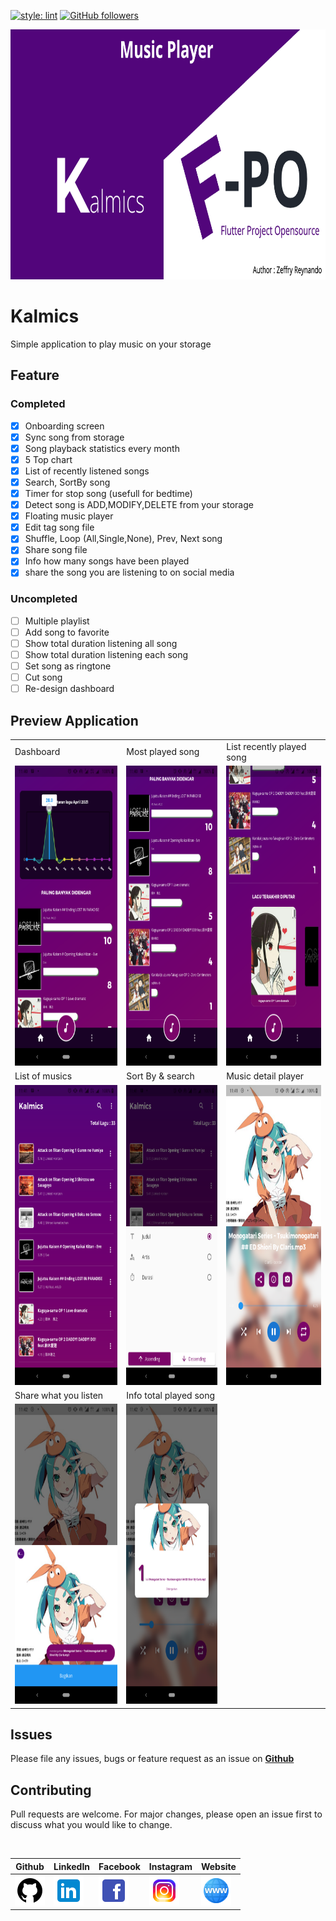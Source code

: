 [![style: lint](https://img.shields.io/badge/style-lint-4BC0F5.svg)](https://pub.dev/packages/lint)
[![GitHub followers](https://img.shields.io/github/followers/zgramming.svg?style=social&label=Follow&maxAge=2592000)](https://github.com/zgramming?tab=followers)

<p align="center">
  <img src="screenshot/banner.png" height="400">
</p>

# Kalmics

Simple application to play music on your storage

## Feature 

### Completed
- [x] Onboarding screen
- [x] Sync song from storage
- [x] Song playback statistics every month
- [x] 5 Top chart
- [x] List of recently listened songs
- [x] Search, SortBy song
- [x] Timer for stop song (usefull for bedtime)
- [x] Detect song is ADD,MODIFY,DELETE from your storage
- [x] Floating music player
- [x] Edit tag song file
- [x] Shuffle, Loop (All,Single,None), Prev, Next song
- [x] Share song file
- [x] Info how many songs have been played
- [x] share the song you are listening to on social media
 
### Uncompleted
- [ ] Multiple playlist
- [ ] Add song to favorite
- [ ] Show total duration listening all song
- [ ] Show total duration listening each song
- [ ] Set song as ringtone
- [ ] Cut song
- [ ] Re-design dashboard

## Preview Application

<table>
  <tr>
    <td>Dashboard</td>
    <td>Most played song</td>
    <td>List recently played song</td>
  </tr>
  <tr>
    <td><img src="screenshot/1.png" width=350 height=480></td>
    <td><img src="screenshot/2.png" width=350 height=480></td>
    <td><img src="screenshot/3.png" width=350 height=480></td>
  </tr>
   <tr>
    <td>List of musics</td>
    <td>Sort By & search</td>
    <td>Music detail player</td>
  </tr>
  <tr>
    <td><img src="screenshot/4.png" width=350 height=480></td>
    <td><img src="screenshot/5.png" width=350 height=480></td>
    <td><img src="screenshot/6.png" width=350 height=480></td>
  </tr>
  <tr>
    <td>Share what you listen</td>
    <td>Info total played song</td>
  </tr>
  <tr>
    <td><img src="screenshot/7.png" width=350 height=480></td>
    <td><img src="screenshot/8.png" width=350 height=480></td>
  </tr>
 </table>

 ## Issues

Please file any issues, bugs or feature request as an issue on <a href="https://github.com/zgramming/Kalmics/issues"><b> Github </b></a>

## Contributing

Pull requests are welcome. For major changes, please open an issue first to discuss what you would like to change.

<br>

<table border="0" cellspacing="0" cellpadding="0">
    <thead>
        <tr>
            <th>Github</th>
            <th>LinkedIn</th>
            <th>Facebook</th>
            <th>Instagram</th>
            <th>Website</th>
        </tr>
    </thead>
    <tbody>
        <tr>
            <td><img href="https://github.com/zgramming/" target="_blank" src="screenshot/icons/icon_github.png" width=48 height=48></td>
            <td><img href="https://www.linkedin.com/in/zeffry-reynando" target="_blank" src="screenshot/icons/icon_linkedin.png" width=48 height=48></td>
            <td><img href="https://www.facebook.com/zeffry.reynando" target="_blank" src="screenshot/icons/icon_fb.png" width=48 height=48></td>
            <td><img href="https://www.instagram.com/zeffry_reynando" target="_blank" src="screenshot/icons/icon_instagram.png" width=48 height=48></td>
            <td><img href="https://zeffry.devatbase.com/" target="_blank" src="screenshot/icons/icon_website.png" width=48 height=48></td>
        </tr>
    </tbody>

</table>